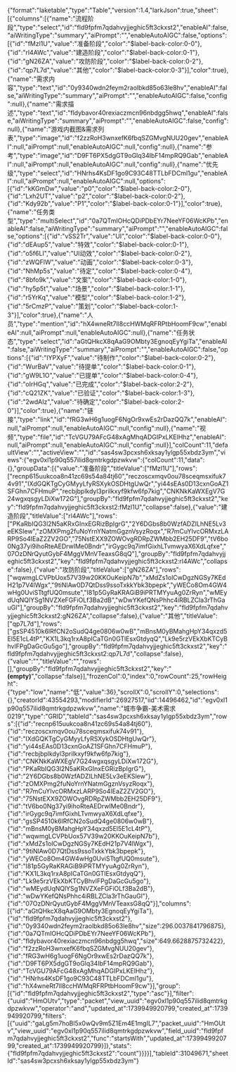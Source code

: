 {"format":"laketable","type":"Table","version":1.4,"larkJson":true,"sheet":[{"columns":[{"name":"流程阶段","type":"select","id":"fld9fpfm7qdahvyjjeghic5ft3ckxst2","enableAI":false,"aiWritingType":"summary","aiPrompt":"","enableAutoAIGC":false,"options":[{"id":"fMzl1U","value":"准备阶段","color":"$label-back-color:0-0"},{"id":"rl4AWc","value":"建造阶段","color":"$label-back-color:0-1"},{"id":"gN26ZA","value":"攻防阶段","color":"$label-back-color:0-2"},{"id":"qp7L7d","value":"其他","color":"$label-back-color:0-3"}],"color":true},{"name":"需求内容","type":"text","id":"0y9340wdn2feym2raolbkd85o63le8hv","enableAI":false,"aiWritingType":"summary","aiPrompt":"","enableAutoAIGC":false,"config":null},{"name":"需求描述","type":"text","id":"fldybavor40rexiaczmcn96nbdgg5hwq","enableAI":false,"aiWritingType":"summary","aiPrompt":"","enableAutoAIGC":false,"config":null},{"name":"游戏内截图&需求列表","type":"image","id":"f2zzRoH3wnxefK6fbqSZGMvgNUU20gev","enableAI":null,"aiPrompt":null,"enableAutoAIGC":null,"config":null},{"name":"参考","type":"image","id":"D9FT6PX5dgGT9oGlq34IbF14mpRQ9Gab","enableAI":null,"aiPrompt":null,"enableAutoAIGC":null,"config":null},{"name":"优先级","type":"select","id":"HNrhs4KsDF1go9C93C48TTLbFDCml1gu","enableAI":null,"aiPrompt":null,"enableAutoAIGC":null,"options":[{"id":"kKGmDw","value":"p0","color":"$label-back-color:2-0"},{"id":"Lxh2UT","value":"p2","color":"$label-back-color:0-2"},{"id":"Kdy92b","value":"P1","color":"$label-back-color:0-1"}],"color":true},{"name":"任务类型","type":"multiSelect","id":"0a7QTmIOHcQDiPDbEYr7NeeYF06WcKPb","enableAI":false,"aiWritingType":"summary","aiPrompt":"","enableAutoAIGC":false,"options":[{"id":"vSS2Tr","value":"UI","color":"$label-back-color:0-0"},{"id":"dEAup5","value":"特效","color":"$label-back-color:0-1"},{"id":"o5f6LI","value":"UI动效","color":"$label-back-color:0-2"},{"id":"zWQFlW","value":"动画","color":"$label-back-color:0-3"},{"id":"NhMp5s","value":"待定","color":"$label-back-color:0-4"},{"id":"8bfo9k","value":"文案","color":"$label-back-color:1-0"},{"id":"hy5p5t","value":"场景","color":"$label-back-color:1-1"},{"id":"r5YrKq","value":"模型","color":"$label-back-color:1-2"},{"id":"5rCmzP","value":"策划","color":"$label-back-color:1-3"}],"color":true},{"name":"人员","type":"mention","id":"hX4wneRt7ll8ccHWMqRFRPtbHoomF9cw","enableAI":null,"aiPrompt":null,"enableAutoAIGC":null},{"name":"任务状态","type":"select","id":"aGtQHkcX8qAaG9OMbty3EgnoqEyYgiTa","enableAI":false,"aiWritingType":"summary","aiPrompt":"","enableAutoAIGC":false,"options":[{"id":"IYPXyF","value":"待制作","color":"$label-back-color:0-2"},{"id":"WurBaV","value":"待提单","color":"$label-back-color:0-1"},{"id":"gW9L1O","value":"已提单","color":"$label-back-color:0-4"},{"id":"oIrHGq","value":"已完成","color":"$label-back-color:2-2"},{"id":"cQ21ZK","value":"已验证","color":"$label-back-color:1-3"},{"id":"2wdAIz","value":"待确定","color":"$label-back-color:2-0"}],"color":true},{"name":"链接","type":"link","id":"fRG3wH6g1uogF6NgOr9xwEs2rDazQQ7k","enableAI":null,"aiPrompt":null,"enableAutoAIGC":null,"config":null},{"name":"视频","type":"file","id":"TcVGU79AFcG48xAgMhqADGIPxLKElHhz","enableAI":null,"aiPrompt":null,"enableAutoAIGC":null,"config":null}],"colCount":11,"defaultView":"","activeView":"","id":"sas4sw3pcxsh6xksay1ylgp55xbdz3ym","views":{"egv0xl1p90q557ilid8qmtrkgdpzwkvw":{"colCount":11,"data":{},"groupData":[{"value":"准备阶段","titleValue":["fMzl1U"],"rows":["recnp615uukcoa8n41zc69s54a84tj60","reczoscxmqv0ou78sceqmsxifuk74v91","IXdGQKTgCyGMyyLfyRSXykOSDHtgUwQr","yi44sEAs0D13cxnGoAZ1SFGhn7CFHmuP","recbjbplkdyl3prilkxyf9kfw6fp7kig","CNKNkKaWXEgV7G24wgxqsgyLDiXw172G"],"groupBy":"fld9fpfm7qdahvyjjeghic5ft3ckxst2","key":"fld9fpfm7qdahvyjjeghic5ft3ckxst2:fMzl1U","collapse":false},{"value":"建造阶段","titleValue":["rl4AWc"],"rows":["PKaRbIQG3l2N5aKRxGInxEGRizBpIgrG","2Y6DGbs8b0WzfADZILhNE5Lv3eEKSlew","zOMXPmg2fuNoYrnYNatmGgznVsyzRoqx","R7mCuYIvcORMxzLARP9So4IEaZ2ZV2GO","75NstEXX9ZOWOvgRDRpZWMbb2EH25DF9","tV6bo0Ng37yi9ihoRteAEDrwIMe0Bndr","irGygc9q7imfGixhLTvmwyaX6XdLqfxe","07OzDNrQyutGybF4MggVMnVTeaxsG8qQ"],"groupBy":"fld9fpfm7qdahvyjjeghic5ft3ckxst2","key":"fld9fpfm7qdahvyjjeghic5ft3ckxst2:rl4AWc","collapse":false},{"value":"攻防阶段","titleValue":["gN26ZA"],"rows":["wqwmgLCVPbUox57V39w20KKOuKeipN7b","xMdZs1olCwDgzNGSy7KEdH21p7V4lWgx","9tiNlAw0D7QtDss9ssoTxkkYbk3bpepk","yWECo8Om4GW4wHg0UviSTtgfUQ0msute","I81p5GyRaKRAGiB9iPRTMYyuAg0ZrRyn","wMEydUqNQlYSg1NVZXeFGFiOLf3Ba2dB","wDwYKefQNsPhhc4iRBLZCla3rThGauGl"],"groupBy":"fld9fpfm7qdahvyjjeghic5ft3ckxst2","key":"fld9fpfm7qdahvyjjeghic5ft3ckxst2:gN26ZA","collapse":false},{"value":"其他","titleValue":["qp7L7d"],"rows":["gsSP4510k6lRfCN2oSudQ4ge0806w0wB","mBnsM0yBMahgHpY34qxzd5El5E1cL4tP","KX1L3kq1rxA8pICaTGn0GTlEsxGtdyqQ","Lk9e5rzVEkXbKTCyBhvlFPgDaGcGu5go"],"groupBy":"fld9fpfm7qdahvyjjeghic5ft3ckxst2","key":"fld9fpfm7qdahvyjjeghic5ft3ckxst2:qp7L7d","collapse":false},{"value":"","titleValue":"","rows":[],"groupBy":"fld9fpfm7qdahvyjjeghic5ft3ckxst2","key":"__(empty)__","collapse":false}],"frozenCol":0,"index":0,"rowCount":25,"rowHeight":{"type":"low","name":"低","value":36},"scrollX":0,"scrollY":0,"selections":{},"creatorId":43554293,"modifierId":26927517,"iid":14496462,"id":"egv0xl1p90q557ilid8qmtrkgdpzwkvw","name":"城市争霸-美术需求0219","type":"GRID","tableId":"sas4sw3pcxsh6xksay1ylgp55xbdz3ym","rows":[{"id":"recnp615uukcoa8n41zc69s54a84tj60"},{"id":"reczoscxmqv0ou78sceqmsxifuk74v91"},{"id":"IXdGQKTgCyGMyyLfyRSXykOSDHtgUwQr"},{"id":"yi44sEAs0D13cxnGoAZ1SFGhn7CFHmuP"},{"id":"recbjbplkdyl3prilkxyf9kfw6fp7kig"},{"id":"CNKNkKaWXEgV7G24wgxqsgyLDiXw172G"},{"id":"PKaRbIQG3l2N5aKRxGInxEGRizBpIgrG"},{"id":"2Y6DGbs8b0WzfADZILhNE5Lv3eEKSlew"},{"id":"zOMXPmg2fuNoYrnYNatmGgznVsyzRoqx"},{"id":"R7mCuYIvcORMxzLARP9So4IEaZ2ZV2GO"},{"id":"75NstEXX9ZOWOvgRDRpZWMbb2EH25DF9"},{"id":"tV6bo0Ng37yi9ihoRteAEDrwIMe0Bndr"},{"id":"irGygc9q7imfGixhLTvmwyaX6XdLqfxe"},{"id":"gsSP4510k6lRfCN2oSudQ4ge0806w0wB"},{"id":"mBnsM0yBMahgHpY34qxzd5El5E1cL4tP"},{"id":"wqwmgLCVPbUox57V39w20KKOuKeipN7b"},{"id":"xMdZs1olCwDgzNGSy7KEdH21p7V4lWgx"},{"id":"9tiNlAw0D7QtDss9ssoTxkkYbk3bpepk"},{"id":"yWECo8Om4GW4wHg0UviSTtgfUQ0msute"},{"id":"I81p5GyRaKRAGiB9iPRTMYyuAg0ZrRyn"},{"id":"KX1L3kq1rxA8pICaTGn0GTlEsxGtdyqQ"},{"id":"Lk9e5rzVEkXbKTCyBhvlFPgDaGcGu5go"},{"id":"wMEydUqNQlYSg1NVZXeFGFiOLf3Ba2dB"},{"id":"wDwYKefQNsPhhc4iRBLZCla3rThGauGl"},{"id":"07OzDNrQyutGybF4MggVMnVTeaxsG8qQ"}],"columns":[{"id":"aGtQHkcX8qAaG9OMbty3EgnoqEyYgiTa"},{"id":"fld9fpfm7qdahvyjjeghic5ft3ckxst2"},{"id":"0y9340wdn2feym2raolbkd85o63le8hv","size":296.0037841796875},{"id":"0a7QTmIOHcQDiPDbEYr7NeeYF06WcKPb"},{"id":"fldybavor40rexiaczmcn96nbdgg5hwq","size":649.6628875732422},{"id":"f2zzRoH3wnxefK6fbqSZGMvgNUU20gev"},{"id":"fRG3wH6g1uogF6NgOr9xwEs2rDazQQ7k"},{"id":"D9FT6PX5dgGT9oGlq34IbF14mpRQ9Gab"},{"id":"TcVGU79AFcG48xAgMhqADGIPxLKElHhz"},{"id":"HNrhs4KsDF1go9C93C48TTLbFDCml1gu"},{"id":"hX4wneRt7ll8ccHWMqRFRPtbHoomF9cw"}],"group":[{"id":"fld9fpfm7qdahvyjjeghic5ft3ckxst2","type":"asc"}],"filter":{"uuid":"HmOUtv","type":"packet","view_uuid":"egv0xl1p90q557ilid8qmtrkgdpzwkvw","operator":"and","updated_at":1739949920799,"created_at":1739949920799,"filters":[{"uuid":"gaLg5m7hoBl5x0wQv9m5Z1Em4E1mgIL7","packet_uuid":"HmOUtv","view_uuid":"egv0xl1p90q557ilid8qmtrkgdpzwkvw","field_uuid":"fld9fpfm7qdahvyjjeghic5ft3ckxst2","func":"startsWith","updated_at":1739949920799,"created_at":1739949920799}]},"stats":{"fld9fpfm7qdahvyjjeghic5ft3ckxst2":"count"}}}}],"tableId":31049671,"sheetId":"sas4sw3pcxsh6xksay1ylgp55xbdz3ym"}
